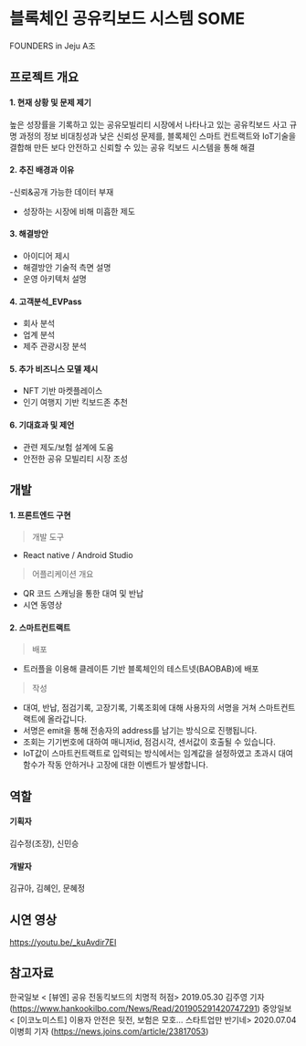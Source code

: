 # 블록체인 공유킥보드 시스템 SOME
FOUNDERS in Jeju A조

## 프로젝트 개요
#### 1. 현재 상황 및 문제 제기
높은 성장률을 기록하고 있는 공유모빌리티 시장에서 나타나고 있는 공유킥보드 사고 규명 과정의 정보 비대칭성과 낮은 신뢰성 문제를, 블록체인 스마트 컨트랙트와 IoT기술을 결합해 만든 보다 안전하고 신뢰할 수 있는 공유 킥보드 시스템을 통해 해결

#### 2. 추진 배경과 이유
-신뢰&공개 가능한 데이터 부재
- 성장하는 시장에 비해 미흡한 제도

#### 3. 해결방안
- 아이디어 제시
- 해결방안 기술적 측면 설명
- 운영 아키텍처 설명
#### 4. 고객분석_EVPass
- 회사 분석
- 업계 분석
- 제주 관광시장 분석

#### 5. 추가 비즈니스 모델 제시
- NFT 기반 마켓플레이스
- 인기 여행지 기반 킥보드존 추천

#### 6. 기대효과 및 제언
- 관련 제도/보험 설계에 도움
- 안전한 공유 모빌리티 시장 조성  

   
## 개발
#### 1. 프론트엔드 구현 
 > 개발 도구
- React native / Android Studio 
> 어플리케이션 개요
- QR 코드 스캐닝을 통한 대여 및 반납
- 시연 동영상
        
#### 2. 스마트컨트랙트 
> 배포
- 트러플을 이용해 클레이튼 기반 블록체인의 테스트넷(BAOBAB)에 배포

> 작성
- 대여, 반납, 점검기록, 고장기록, 기록조회에 대해 사용자의 서명을 거쳐 스마트컨트랙트에 올라갑니다. 
- 서명은 emit을 통해 전송자의 address를 남기는 방식으로 진행됩니다.
- 조회는 기기번호에 대하여 매니저id, 점검시각, 센서값이 호출될 수 있습니다.
- IoT값이 스마트컨트랙트로 입력되는 방식에서는 임계값을 설정하였고 초과시 대여함수가 작동 안하거나 고장에 대한 이벤트가 발생합니다.

## 역할
#### 기획자
김수정(조장), 신민승
#### 개발자
김규아, 김혜인, 문혜정

## 시연 영상
https://youtu.be/_kuAvdir7EI

## 참고자료
한국일보 < [뷰엔] 공유 전동킥보드의 치명적 허점> 2019.05.30 김주영 기자
(https://www.hankookilbo.com/News/Read/201905291420747291)
중앙일보 < [이코노미스트] 이용자 안전은 뒷전, 보험은 모호… 스타트업만 반기네> 2020.07.04 이병희 기자
(https://news.joins.com/article/23817053)
